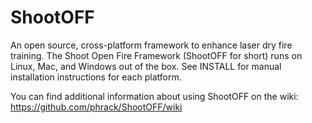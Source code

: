 ShootOFF
========

An open source, cross-platform framework to enhance laser dry fire training. The Shoot Open Fire Framework (ShootOFF for short) runs on Linux, Mac, and Windows out of the box. See INSTALL for manual installation instructions for each platform.

You can find additional information about using ShootOFF on the wiki: https://github.com/phrack/ShootOFF/wiki
